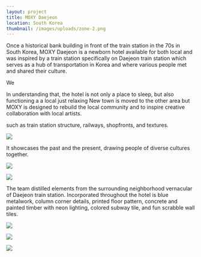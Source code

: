 ```yaml
---
layout: project
title: MOXY Daejeon
location: South Korea
thumbnail: /images/uploads/zone-2.png
---
```

Once a historical bank building in front of the train station in the 70s in South Korea, MOXY Daejeon is a newborn hotel available for both local and was inspired by a train station specifically on Daejeon train station which serves as a hub of transportation in Korea and where various people met and shared their culture. 

We 

In understanding that, the hotel is not only a place to sleep, but also functioning a a local just relaxing New town is moved to the other area but MOXY is designed to rebuild the local community and to inspire creative collaboration with local artists.

such as train station structure, railways, shopfronts, and textures.

![](/images/uploads/zone1_ghosting.jpg)

It showcases the past and the present, drawing people of diverse cultures together.

![](/images/uploads/zone3.jpg)

![](/images/uploads/zone4.jpg)

The team distilled elements from the surrounding neighborhood vernacular of Daejeon train station. Incorporated throughout the hotel is blue metalwork, column corner details, printed floor pattern, concrete and painted timber with neon lighting, colored subway tile, and fun scrabble wall tiles.

![](/images/uploads/key-elevation-grab-go-revised.jpg)

![](/images/uploads/key-elevation-open-kitchen-revised.jpg)

![](/images/uploads/public-toilet-1.png)